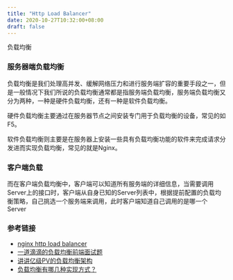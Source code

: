 ```yaml
---
title: "Http Load Balancer"
date: 2020-10-27T10:32:00+08:00
draft: false
---
```


负载均衡



### 服务器端负载均衡

负载均衡是我们处理高并发、缓解网络压力和进行服务端扩容的重要手段之一，但是一般情况下我们所说的负载均衡通常都是指服务端负载均衡，服务端负载均衡又分为两种，一种是硬件负载均衡，还有一种是软件负载均衡。

硬件负载均衡主要通过在服务器节点之间安装专门用于负载均衡的设备，常见的如F5。

软件负载均衡则主要是在服务器上安装一些具有负载均衡功能的软件来完成请求分发进而实现负载均衡，常见的就是Nginx。

### 客户端负载

而在客户端负载均衡中，客户端可以知道所有服务端的详细信息，当需要调用 Server上的接口时，客户端从自身已知的Server列表中，根据提前配置的负载均衡策略，自己挑选一个服务端来调用，此时客户端知道自己调用的是哪一个 Server

### 参考链接 

- [nginx http load balancer](https://docs.nginx.com/nginx/admin-guide/load-balancer/http-load-balancer/)
- [一道滴滴的负载均衡前端面试题](https://zhuanlan.zhihu.com/p/25600864)
- [讲讲亿级PV的负载均衡架构](https://zhuanlan.zhihu.com/p/61847281)
- [负载均衡有哪几种实现方式？](https://zhuanlan.zhihu.com/p/128565873)